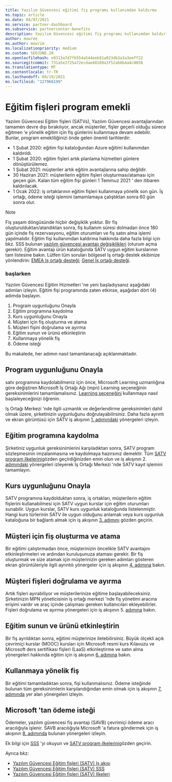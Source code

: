 ```yaml
---
title: Yazılım Güvencesi eğitimi fiş programı kullanımdan kaldırma
ms.topic: article
ms.date: 04/07/2021
ms.service: partner-dashboard
ms.subservice: partnercenter-benefits
description: Yazılım Güvencesi eğitimi fiş programı kullanımdan kaldırılıyor.
author: mowree
ms.author: mowrim
ms.localizationpriority: medium
ms.custom: SEOJUNE.20
ms.openlocfilehash: e9313a7d7f6554a544eeb81a023db3a3a3eeff22
ms.sourcegitcommit: 731a5e2725a72ecdae40189a3f52ab6b4a4c8058
ms.translationtype: MT
ms.contentlocale: tr-TR
ms.lasthandoff: 09/19/2021
ms.locfileid: "127966199"
---
```

# <a name="training-vouchers-program-retirement"></a>Eğitim fişleri program emekli

Yazılım Güvencesi Eğitim fişleri (SATVs), Yazılım Güvencesi avantajlarından tamamen devre dışı bırakılıyor, ancak müşteriler, fişler geçerli olduğu sürece eğitmen 'e yönelik eğitim için fiş günlerini kullanmaya devam edebilir. Bunlar, program emekliliğinizi önde gelen önemli tarihlerdir: 

- 1 Şubat 2020: eğitim fişi kataloğundan Azure eğitimi kullanımdan kaldırıldı.
- 1 Şubat 2020: eğitim fişleri artık planlama hizmetleri günlere dönüştürülemez.  
- 1 Şubat 2021: müşteriler artık eğitim avantajlarına sahip değildir. 
- 30 Haziran 2021: müşterilerin eğitim fişleri oluşturması/ataması için geçen gün. Kalan tüm eğitim fişi günleri 1 Temmuz 2021 ' den itibaren kaldırılacak.
- 1 Ocak 2022: iş ortaklarının eğitim fişleri kullanmaya yönelik son gün. İş ortağı, ödeme isteği işlemini tamamlamaya çalıştıktan sonra 60 gün sonra olur.  

>[!NOTE]
>Fiş yaşam döngüsünde hiçbir değişiklik yoktur. Bir fiş oluşturulduktan/atandıktan sonra, fiş kullanım süresi dolmadan önce 180 gün içinde fiş rezervasyonu, eğitim oturumları ve fiş satın alma işlemi yapılmalıdır.  Eğitim fişi kullanımdan kaldırma hakkında daha fazla bilgi için bkz. SSS bulunan [yazılım güvencesi avantajı değişiklikleri](https://partner.microsoft.com/resources/collection/software-assurance-benefit-changes#/) (oturum açma gerekir).  Eğitim avantajı ürün kataloğunda SATV uygun eğitim kurslarının tam listesine bakın. Lütfen tüm soruları bölgesel Iş ortağı destek ekibinize yönlendirin: [EMEA Iş ortağı desteği](mailto:savoucher@msdirectservices.com); [Genel Iş ortağı desteği](https://partner.microsoft.com/dashboard/support/servicerequests).



### <a name="get-started"></a>başlarken

Yazılım Güvencesi Eğitim Hizmetleri 'ne yeni başladıysanız aşağıdaki adımları izleyin. Eğitim fişi programında zaten etkinse, aşağıdan dört (4) adımda başlayın. 

1. Program uygunluğunu Onayla
2. Eğitim programına kaydolma
3. Kurs uygunluğunu Onayla
4. Müşteri için fiş oluşturma ve atama
5. Müşteri fişini doğrulama ve ayırma
6. Eğitim sunun ve ürünü etkinleştirin
7. Kullanmaya yönelik fiş
8. Ödeme isteği

Bu makalede, her adımın nasıl tamamlanacağı açıklanmaktadır.

## <a name="confirm-program-eligibility"></a>Program uygunluğunu Onayla

satv programına kaydolabilmeniz için önce, Microsoft Learning uzmanlığına göre değiştiren Microsoft İş Ortağı Ağı (mpn) Learning seçeneğinin gereksinimlerini tamamlamalısınız. [Learning seçeneğini](https://partner.microsoft.com/membership/learning-partners) kullanmaya nasıl başlaleyeceğinizi öğrenin.

Iş Ortağı Merkezi 'nde ilgili uzmanlık ve değerlendirme gereksinimleri dahil olmak üzere, şirketinizin uygunluğunu doğrulayabilirsiniz. Daha fazla ayrıntı ve ekran görüntüsü için SATV iş akışının [1. adımındaki](https://query.prod.cms.rt.microsoft.com/cms/api/am/binary/RE4s3bB) yönergeleri izleyin.

## <a name="enroll-in-the-training-program"></a>Eğitim programına kaydolma

Şirketiniz uygunluk gereksinimlerini karşıladıktan sonra, SATV program sözleşmesinin imzalanmasına ve kaydolmaya hazırsınız demektir. Tüm [SATV program ilkelerini](https://query.prod.cms.rt.microsoft.com/cms/api/am/binary/RE3koEP)gözden geçirdiğinizden emin olun ve iş akışının 2. [adımındaki](https://query.prod.cms.rt.microsoft.com/cms/api/am/binary/RE4s3bB) yönergeleri izleyerek Iş Ortağı Merkezi 'nde SATV kayıt işlemini tamamlayın.


## <a name="confirm-course-eligibility"></a>Kurs uygunluğunu Onayla
SATV programına kaydolduktan sonra, iş ortakları, müşterilerin eğitim fişlerini kullanabilmesi için SATV uygun kurslar için eğitim oturumları sunabilir. Uygun kurslar, SATV kurs uygunluk kataloğunda listelenmiştir. Hangi kurs türlerinin SATV ile uygun olduğunu anlamak veya kurs uygunluk kataloğuna bir bağlantı almak için iş akışının [3. adımını](https://query.prod.cms.rt.microsoft.com/cms/api/am/binary/RE4s3bB) gözden geçirin.

## <a name="have-customer-create-and-assign-voucher"></a>Müşteri için fiş oluşturma ve atama

Bir eğitimi çalıştırmadan önce, müşterinizin öncelikle SATV avantajını etkinleştirmeleri ve ardından kuruluşunuza ataması gerekir. Bir fiş oluşturmak ve size atamak için müşterinizin gereken adımları gösteren ekran görüntüleriyle ilgili ayrıntılı yönergeler için iş akışının [4. adımına](https://query.prod.cms.rt.microsoft.com/cms/api/am/binary/RE4s3bB) bakın.

## <a name="validate-and-reserve-customer-vouchers"></a>Müşteri fişleri doğrulama ve ayırma

Artık fişleri ayırabiliyor ve müşterilerinize eğitime başlayabileceksiniz. Şirketinizin MPN yöneticisinin iş ortağı merkezi 'nde fiş yönetimi aracına erişimi vardır ve araç içinde çalışması gereken kullanıcıları ekleyebilirler. Fişleri doğrulama ve ayırma yönergeleri için iş akışının 5. [adımına](https://query.prod.cms.rt.microsoft.com/cms/api/am/binary/RE4s3bB) bakın.

## <a name="deliver-training-and-activate-product"></a>Eğitim sunun ve ürünü etkinleştirin

Bir fiş ayrıldıktan sonra, eğitimi müşterinize iletebilirsiniz. Büyük ölçekli açık çevrimiçi kurslar (MOOC) kursları için Microsoft resmi kurs Kılavuzu ve Microsoft ders sertifikası fişleri (LaaS) etkinleştirme ve satın alma yönergeleri hakkında eğitim için iş akışının [6. adımına](https://query.prod.cms.rt.microsoft.com/cms/api/am/binary/RE4s3bB) bakın.

## <a name="redeem-voucher"></a>Kullanmaya yönelik fiş

Bir eğitimi tamamladıktan sonra, fişi kullanmalısınız. Ödeme isteğinde bulunan tüm gereksinimlerin karşılandığından emin olmak için iş akışının [7. adımında](https://query.prod.cms.rt.microsoft.com/cms/api/am/binary/RE4s3bB) yer alan yönergeleri izleyin. 


## <a name="request-payment-from-microsoft"></a>Microsoft 'tan ödeme isteği

Ödemeler, yazılım güvencesi fiş avantajı (SAVB) çevrimiçi ödeme aracı aracılığıyla işlenir. SAVB aracılığıyla Microsoft 'a fatura göndermek için iş akışının [8. adımında](https://query.prod.cms.rt.microsoft.com/cms/api/am/binary/RE4s3bB) bulunan yönergeleri izleyin. 

Ek bilgi için [SSS](https://query.prod.cms.rt.microsoft.com/cms/api/am/binary/RE3kz5o) 'yi okuyun ve [SATV program ilkelerini](https://query.prod.cms.rt.microsoft.com/cms/api/am/binary/RE3koEP)gözden geçirin.

Ayrıca bkz:

- [Yazılım Güvencesi Eğitim fişleri (SATV) Iş akışı](https://query.prod.cms.rt.microsoft.com/cms/api/am/binary/RE4s3bB)
- [Yazılım Güvencesi Eğitim fişleri (SATV) SSS](https://query.prod.cms.rt.microsoft.com/cms/api/am/binary/RE3kz5o)
- [Yazılım Güvencesi Eğitim fişleri (SATV) Ilkeleri](https://query.prod.cms.rt.microsoft.com/cms/api/am/binary/RE3koEP)
